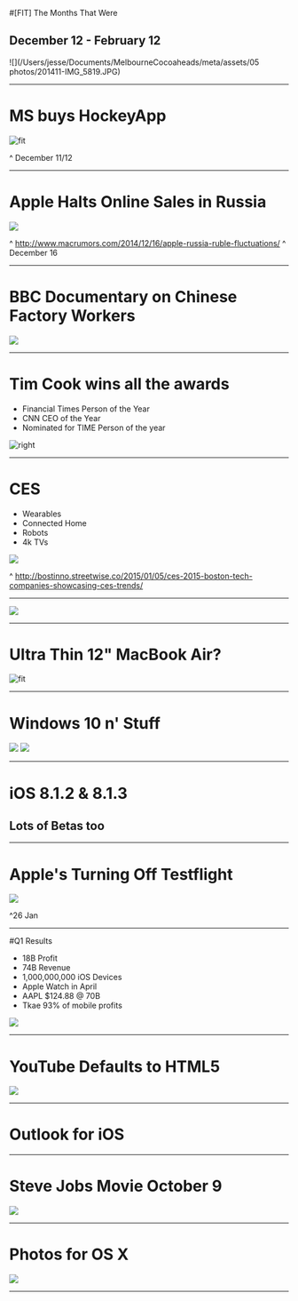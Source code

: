 #[FIT] The Months That Were
## December 12 - February 12

![](/Users/jesse/Documents/MelbourneCocoaheads/meta/assets/05 photos/201411-IMG_5819.JPG)

---

# MS buys HockeyApp 

![fit](http://cdn.macrumors.com/article-new/2014/12/Screenshot-29.png)

^ December 11/12

---

# Apple Halts Online Sales in Russia

![](http://cdn.macrumors.com/article-new/2014/12/russiaiphoneprices.jpg)

^ http://www.macrumors.com/2014/12/16/apple-russia-ruble-fluctuations/
^ December 16

---

# BBC Documentary on Chinese Factory Workers

![](http://cdn.macrumors.com/article-new/2014/12/apples-broken-promises-bbc-one.jpg)

---

# Tim Cook wins all the awards

- Financial Times Person of the Year
- CNN CEO of the Year
- Nominated for TIME Person of the year

![right](http://cdn.macrumors.com/article-new/2013/11/TimCook.png)

---

# CES

- Wearables
- Connected Home
- Robots
- 4k TVs

![](http://i.nextmedia.com.au/Galleries/20130109110242_136823021.jpg)

^ http://bostinno.streetwise.co/2015/01/05/ces-2015-boston-tech-companies-showcasing-ces-trends/

---

![](http://cdn.macrumors.com/article-new/2015/01/Fake_Chinese_Apple_Watch-13.jpg)

---

# Ultra Thin 12" MacBook Air?

![fit](http://cdn.macrumors.com/article-new/2015/01/12_macbook_air_gold_rendering.jpg)

---

# Windows 10 n' Stuff

![](http://cdn.macrumors.com/article-new/2015/01/hololens-800x509.jpg)
![](http://cdn.macrumors.com/article-new/2015/01/hololensdisplay-800x420.jpg)

---

# iOS 8.1.2 & 8.1.3
## Lots of Betas too

---

# Apple's Turning Off Testflight

![](http://cdn.macrumors.com/article-new/2014/02/testflight.png)

^26 Jan

---

#Q1 Results

- 18B Profit
- 74B Revenue
- 1,000,000,000 iOS Devices
- Apple Watch in April
- AAPL $124.88 @ 70B
- Tkae 93% of mobile profits 

![](http://cdn.macrumors.com/article-new/2015/01/linechart.png)

--- 

# YouTube Defaults to HTML5

![](http://download.chip.eu/ii/195336793_3b8dc8fe7d.jpg)

---

# Outlook for iOS

---

# Steve Jobs Movie October 9

![](http://cdn.macrumors.com/article-new/2015/01/stevejobsbiopicset.jpg)

---

# Photos for OS X

![](http://cdn.macrumors.com/article-new/2015/02/icloud_photo_library_large.jpg)

---
